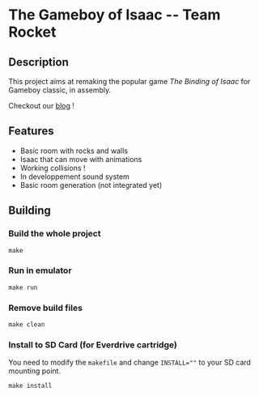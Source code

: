 # The Gameboy of Isaac -- Team Rocket

## Description

This project aims at remaking the popular game *The Binding of Isaac* for Gameboy classic, in assembly. 

Checkout our [blog](https://painsperdus.github.io/gboi-rocket) !

## Features

- Basic room with rocks and walls
- Isaac that can move with animations
- Working collisions !
- In developpement sound system
- Basic room generation (not integrated yet)

## Building

### Build the whole project

	make

### Run in emulator

	make run

### Remove build files

	make clean

### Install to SD Card (for Everdrive cartridge)

You need to modify the `makefile` and change `INSTALL=""` to your SD card mounting point.  
  
	make install
